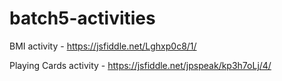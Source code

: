 # batch5-activities

BMI activity - https://jsfiddle.net/Lghxp0c8/1/

Playing Cards activity - https://jsfiddle.net/jpspeak/kp3h7oLj/4/
